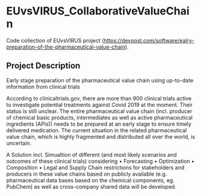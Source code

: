 # EUvsVIRUS_CollaborativeValueChain

Code collection of EUvsVIRUS project (https://devpost.com/software/ealry-preparation-of-the-pharmaceutical-value-chain).

## Project Description

Early stage preparation of the pharmaceutical value chain using up-to-date information from clinical trials

According to clinicaltrials.gov, there are more than 900 clinical trials active to investigate potential treatments against Covid 2019 at the moment. Their status is still unclear. The entire pharmaceutical value chain (incl. producer of chemical basic products, intermediates as well as active pharmaceutical ingredients (APis)) needs to be prepared at an early stage to ensure timely delivered medication. The current situation in the related pharmaceutical value chain, which is highly fragmented and distributed all over the world, is uncertain.

A Solution incl. Simualtion of different (and most likely scenarios and outcomes of these clinical trials) considering • Forecasting • Optimization • Composition • Legal and Supply Chain restrictions for stakeholders and producers in these value chains based on publicly available (e.g. pharmaceutical data bases based on the chemical components, eg. PubChem) as well as cross-company shared data will be developed.